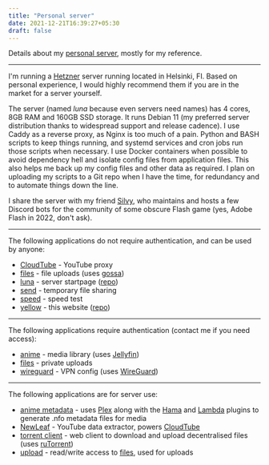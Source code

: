 ```yaml
---
title: "Personal server"
date: 2021-12-21T16:39:27+05:30
draft: false
---
```


Details about my [personal server](https://luna.ovh), mostly for my reference.

---
<!--more-->

I'm running a [Hetzner](https://hetzner.cloud) server running located in Helsinki, FI. Based on personal experience, I would highly recommend them if you are in the market for a server yourself.

The server (named *luna* because even servers need names) has 4 cores, 8GB RAM and 160GB SSD storage. It runs Debian 11 (my preferred server distribution thanks to widespread support and release cadence). I use Caddy as a reverse proxy, as Nginx is too much of a pain. Python and BASH scripts to keep things running, and systemd services and cron jobs run those scripts when necessary. I use Docker containers when possible to avoid dependency hell and isolate config files from application files. This also helps me back up my config files and other data as required. I plan on uploading my scripts to a Git repo when I have the time, for redundancy and to automate things down the line.

I share the server with my friend [Silvy](https://github.com/Silveee), who maintains and hosts a few Discord bots for the community of some obscure Flash game (yes, Adobe Flash in 2022, don't ask).

---

The following applications do not require authentication, and can be used by anyone:

- [CloudTube](https://yt.luna.ovh) - YouTube proxy
- [files](https://files.luna.ovh) - file uploads (uses [gossa](https://github.com/pldubouilh/gossa))
- [luna](https://luna.ovh) - server startpage ([repo](https://github.com/yellow404/luna.ovh))
- [send](https://send.luna.ovh) - temporary file sharing
- [speed](https://speed.luna.ovh) - speed test
- [yellow](https://yellow.luna.ovh) - this website ([repo](https://github.com/yellow404/yellow.luna.ovh))

---

The following applications require authentication (contact me if you need access):

- [anime](https://anime.luna.ovh) - media library (uses [Jellyfin](https://jellyfin.org/))
- [files](https://files.luna.ovh/private) - private uploads
- [wireguard](https://files.luna.ovh/private/vpn/Luna.conf) - VPN config (uses [WireGuard](http://wireguard.com/))

---

The following applications are for server use:

- [anime metadata](https://metadata.luna.ovh) - uses [Plex](https://plex.tv) along with the [Hama](https://github.com/ZeroQI/Hama.bundle) and [Lambda](https://github.com/ZeroQI/Lambda.bundle) plugins to generate .nfo metadata files for media
- [NewLeaf](https://newleaf.luna.ovh) - YouTube data extractor, powers [CloudTube](https://yt.luna.ovh)
- [torrent client](https://torrent.luna.ovh) - web client to download and upload decentralised files (uses [ruTorrent](https://github.com/Novik/ruTorrent))
- [upload](https://upload.luna.ovh) - read/write access to [files](https://files.luna.ovh), used for uploads